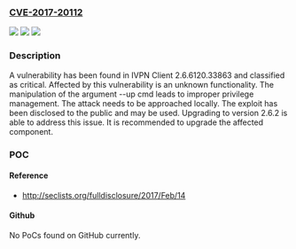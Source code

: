 ### [CVE-2017-20112](https://cve.mitre.org/cgi-bin/cvename.cgi?name=CVE-2017-20112)
![](https://img.shields.io/static/v1?label=Product&message=Client&color=blue)
![](https://img.shields.io/static/v1?label=Version&message=n%2Fa&color=blue)
![](https://img.shields.io/static/v1?label=Vulnerability&message=CWE-269%20Improper%20Privilege%20Management&color=brighgreen)

### Description

A vulnerability has been found in IVPN Client 2.6.6120.33863 and classified as critical. Affected by this vulnerability is an unknown functionality. The manipulation of the argument --up cmd leads to improper privilege management. The attack needs to be approached locally. The exploit has been disclosed to the public and may be used. Upgrading to version 2.6.2 is able to address this issue. It is recommended to upgrade the affected component.

### POC

#### Reference
- http://seclists.org/fulldisclosure/2017/Feb/14

#### Github
No PoCs found on GitHub currently.

